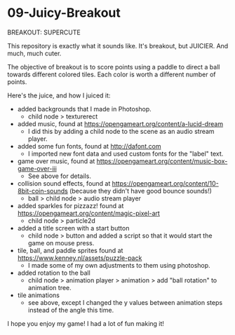 # 09-Juicy-Breakout
BREAKOUT: 
SUPERCUTE

This repository is exactly what it sounds like. It's breakout, but JUICIER. And much, much cuter.

The objective of breakout is to score points using a paddle to direct a ball towards different colored tiles. 
Each color is worth a different number of points. 

Here's the juice, and how I juiced it:
* added backgrounds that I made in Photoshop.
    - child node > texturerect
* added music, found at https://opengameart.org/content/a-lucid-dream
    - I did this by adding a child node to the scene as an audio stream player.
* added some fun fonts, found at http://dafont.com 
    - I imported new font data and used custom fonts for the "label" text.
* game over music, found at https://opengameart.org/content/music-box-game-over-iii
    - See above for details.
* collision sound effects, found at https://opengameart.org/content/10-8bit-coin-sounds (because they didn't have good bounce sounds!)
    - ball > child node > audio stream player
* added sparkles for pizzazz! found at https://opengameart.org/content/magic-pixel-art
    - child node > particle2d 
* added a title screen with a start button
    - child node > button and added a script so that it would start the game on mouse press.
* tile, ball, and paddle sprites found at https://www.kenney.nl/assets/puzzle-pack 
    - I made some of my own adjustments to them using photoshop.
* added rotation to the ball
    - child node > animation player > animation > add "ball rotation" to animation tree.
* tile animations
    - see above, except I changed the y values between animation steps instead of the angle this time.


I hope you enjoy my game! I had a lot of fun making it!
    

